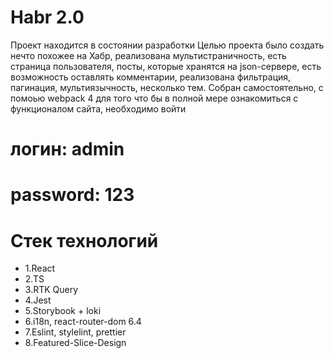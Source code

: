 # Habr 2.0
Проект находится в состоянии разработки
Целью проекта было создать нечто похожее на Хабр, реализована мультистраничность, есть страница пользователя, посты, которые хранятся на json-сервере, есть возможность оставлять комментарии, реализована фильтрация, пагинация, мультиязычность, несколько тем. Собран самостоятельно, с помоью webpack 4
для того что бы в полной мере ознакомиться с функционалом сайта, необходимо войти
# логин: admin
# password: 123
# Стек технологий
 - 1.React
 - 2.TS
 - 3.RTK Query
 - 4.Jest
 - 5.Storybook + loki
 - 6.i18n, react-router-dom 6.4
 - 7.Eslint, stylelint, prettier
 - 8.Featured-Slice-Design

